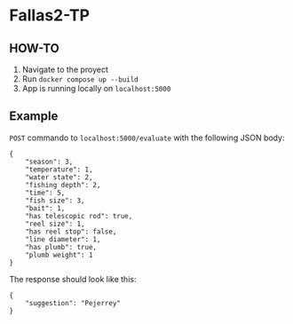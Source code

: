 # Fallas2-TP

## HOW-TO

1. Navigate to the proyect
2. Run `docker compose up --build`
3. App is running locally on `localhost:5000`

## Example

`POST` commando to `localhost:5000/evaluate` with the following JSON body:
```
{
    "season": 3,
    "temperature": 1,
    "water state": 2,
    "fishing depth": 2,
    "time": 5,
    "fish size": 3,
    "bait": 1,
    "has telescopic rod": true,
    "reel size": 1,
    "has reel stop": false,
    "line diameter": 1,
    "has plumb": true,
    "plumb weight": 1
}
```

The response should look like this:
````
{
    "suggestion": "Pejerrey"
}
